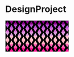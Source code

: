# DesignProject

<img src="https://github.com/jackief2002/DesignProject/blob/master/Project.Frantellizzi.Picture.png" width="200px"> 
